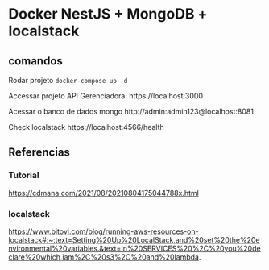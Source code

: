 # Docker NestJS + MongoDB + localstack


## comandos
Rodar projeto
`docker-compose up -d`

Accessar projeto API Gerenciadora:
https://localhost:3000

Acessar o banco de dados mongo
http://admin:admin123@localhost:8081

Check localstack
https://localhost:4566/health

## Referencias
### Tutorial
https://cdmana.com/2021/08/20210804175044788x.html

### localstack
https://www.bitovi.com/blog/running-aws-resources-on-localstack#:~:text=Setting%20Up%20LocalStack,and%20set%20the%20environmental%20variables.&text=In%20SERVICES%20%2C%20you%20declare%20which,iam%2C%20s3%2C%20and%20lambda.
